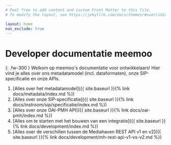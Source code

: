 ```yaml
---
# Feel free to add content and custom Front Matter to this file.
# To modify the layout, see https://jekyllrb.com/docs/themes/#overriding-theme-defaults

layout: home
nav_exclude: true
---
```


# Developer documentatie meemoo

{: .fw-300 }
Welkom op meemoo's documentatie voor ontwikkelaars!
Hier vind je alles over ons metadatamodel (incl. dataformaten), onze SIP-specificatie en onze APIs.

1. [Alles over het metadatamodel]({{ site.baseurl }}{% link docs/metadata/index.md %})
2. [Alles over onze SIP-specificatie]({{ site.baseurl }}{% link docs/instroom/sip/specificatie/index.md %})
3. [Alles over onze OAI-PMH API]({{ site.baseurl }}{% link docs/oai-pmh/index.md %})
4. [Alles om te starten met het bouwen van een integratie]({{ site.baseurl }}{% link docs/development/index.md %})
5. [Alles over de verschillen tussen de Mediahaven REST API v1 en v2]({{ site.baseurl }}{% link docs/development/mh-rest-api-v1-vs-v2.md %})
